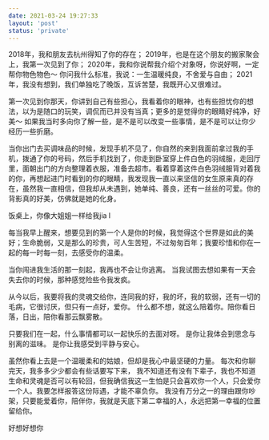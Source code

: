 ```yaml
---
date: 2021-03-24 19:27:33
layout: 'post'
status: 'private'
---
```


2018年，我和朋友去杭州得知了你的存在；
2019年，也是在这个朋友的搬家聚会上，我第一次见到了你；
2020年，我和你说帮我介绍个对象呀，你说好啊，一定帮你物色物色～ 你问我什么标准，我说：一生温暖纯良，不舍爱与自由；
2021年，我没有想到，我们单独吃了晚饭，互诉苦楚，我既开心又很难过。

第一次见到你那天，你讲到自己有些担心，我看着你的眼神，也有些担忧你的想法，以为是随口的玩笑，调侃而已并没有当真；更多的是觉得你的眼睛好纯净，好美～ 如果我当时多向你了解一些，是不是可以改变一些事情，是不是可以让你少经历一些折磨。

当你出门去买调味品的时候，发现手机不见了，你自然的来到我面前拿过我的手机，拨通了你的号码，然后手机找到了，你走到卧室穿上件白色的羽绒服，走回厅里，面朝出门的方向整理着衣服，准备去超市。看着穿着这件白色羽绒服背对着我的你，再想起进门时看到的你的眼睛，我发现我一直以来坚信的女生原来真的存在，虽然我一直相信，但我却从未遇到，她单纯、善良，还有一丝丝的可爱。你的背影真的好美，仿佛就是她的化身。

饭桌上，你像大姐姐一样给我jia l

每当我早上醒来，想要见到的第一个人是你的时候，我觉得这个世界是如此的美好；生命脆弱，又是那么的珍贵，可人生苦短，不过匆匆百年；我要珍惜和你在一起的每一时每一刻，去感受你的温柔。

当你闯进我生活的那一刻起，我再也不会让你逃离。
当我试图去想如果有一天会失去你的时候，那种感觉险些令我发疯。

从今以后，我要将我的灵魂交给你，连同我的好，我的坏，我的软弱，还有一切的毛病，它很讨厌，但只有一点好，爱你。
什么都不想，就这么陪着你。陪你看日落，日出，陪你看那云飘雾散。

只要我们在一起，什么事情都可以一起快乐的去面对呀。
是你让我体会到思念与别离的滋味。
是你让我感受到平静与安心。

虽然你看上去是一个温暖柔和的姑娘，但却是我心中最坚硬的力量。
每次和你聊完天，我多多少少都会有些话要写下来， 我不知道还有没有下辈子，我也不知道生命和灵魂是否可以有轮回，但我确信我这一生怕是只会喜欢你一个人，只会爱你一个人。我要怎样报答这份际遇，才能不辜负你。
我没有万分之一的理由跟你吵架，只要能爱着你，陪伴你，我就是天底下第二幸福的人，永远把第一幸福的位置留给你。

好想好想你



